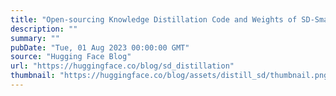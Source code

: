 ```yaml
---
title: "Open-sourcing Knowledge Distillation Code and Weights of SD-Small and SD-Tiny"
description: ""
summary: ""
pubDate: "Tue, 01 Aug 2023 00:00:00 GMT"
source: "Hugging Face Blog"
url: "https://huggingface.co/blog/sd_distillation"
thumbnail: "https://huggingface.co/blog/assets/distill_sd/thumbnail.png"
---
```



